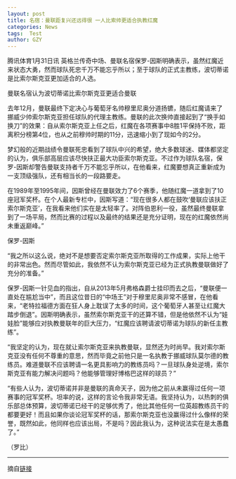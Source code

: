 ```yaml
---
layout: post
title: 名宿：曼联距复兴还远得很 一人比索帅更适合执教红魔
categories: News
tags:  Test
author: GZY
---
```


腾讯体育1月31日讯 英格兰传奇中场、曼联名宿保罗-因斯明确表示，虽然红魔近来状态大勇，然而球队死忠千万不能忘乎所以；至于球队的正式主教练，波切蒂诺是比索尔斯克亚更加适合的人选。

曼联名宿认为波切蒂诺比索尔斯克亚更适合曼联

去年12月，曼联最终下定决心与葡萄牙名帅穆里尼奥分道扬镳，随后红魔请来了挪威少帅索尔斯克亚担任球队的代理主教练。曼联的此次换帅直接起到了“换手如换刀”的效果：自从索尔斯克亚上任之后，红魔在各项赛事中8胜1平保持不败，距离积分榜第4位，也从之前穆帅时期的11分，迅速缩小到了现如今的2分。

梦幻般的近期战绩令曼联死忠看到了球队中兴的希望，绝大多数球迷、媒体都坚定的认为，俱乐部高层应该尽快扶正最大功臣索尔斯克亚。不过作为球队名宿，保罗-因斯却警告曼联支持者千万不能忘乎所以，在他看来，红魔要想真正重新成为一支顶级强队，还有相当长的一段路要走。

在1989年至1995年间，因斯曾经在曼联效力了6个赛季，他随红魔一道拿到了10座冠军奖杯。在个人最新专栏中，因斯写道：“现在很多人都在鼓吹‘曼联应该扶正索尔斯克亚’，在我看来他们实在是太轻率了。对阵伯恩利一役，虽然最终曼联拿到了一场平局，然而比赛的过程以及最终的结果还是充分证明，现在的红魔依然尚未重返巅峰。”

保罗-因斯

“我之所以这么说，绝对不是想要否定索尔斯克亚所取得的工作成果，实际上他干的非常出色。然而尽管如此，我依然不认为索尔斯克亚已经为正式执教曼联做好了充分的准备。”

保罗-因斯一针见血的指出，自从2013年5月弗格森爵士挂印而去之后，“曼联便一直处在尴尬当中”，而且这位昔日的“中场王”对于穆里尼奥非常不感冒，在他看来，“老特拉福德方面在狂人身上耽误了太多的时间，这个葡萄牙人甚至让红魔大踏步倒退”。因斯明确表示，虽然索尔斯克亚干的还算不错，但是他依然不认为“娃娃脸”能够应对执教曼联年的巨大压力，“红魔应该聘请波切蒂诺为球队的新任主教练”。

“我坚定的认为，现在就让索尔斯克亚来执教曼联，显然还为时尚早。我对索尔斯克亚没有任何不尊重的意思，然而毕竟之前他只是一名执教于挪威球队莫尔德的教练员。难道曼联不应该聘请一名更具影响力的教练员吗？一旦球队身处逆境，索尔斯克亚有能力解决问题吗？他能够管理好博格巴这样的球员？”

“有些人认为，波切蒂诺并非是曼联的真命天子，因为他之前从未赢得过任何一项赛事的冠军奖杯。坦率的说，这样的言论令我非常无语。我坚持认为，以热刺的俱乐部总体预算，波切蒂诺已经干的足够优秀了，他比其他任何一位英超教练员干的都要更好！而且如果你谈论冠军奖杯的话，那索尔斯克亚也没赢得过什么像样的荣誉，既然如此，他同样也应该出局，不是吗？因此我认为，这种说法实在是太愚蠢了。”

（罗比）

*****

摘自[链接](http://sports.qq.com/a/20190131/005431.htm)